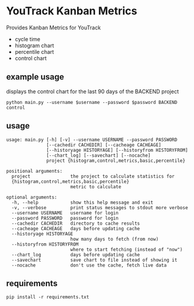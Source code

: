 YouTrack Kanban Metrics
=======================
Provides Kanban Metrics for YouTrack
- cycle time
- histogram chart
- percentile chart
- control chart

example usage
-------------
displays the control chart for the last 90 days of the BACKEND project

    python main.py --username $username --password $password BACKEND control

usage
-----

    usage: main.py [-h] [-v] --username USERNAME --password PASSWORD
                   [--cachedir CACHEDIR] [--cacheage CACHEAGE]
                   [--historyage HISTORYAGE] [--historyfrom HISTORYFROM]
                   [--chart_log] [--savechart] [--nocache]
                   project {histogram,control,metrics,basic,percentile}
    
    positional arguments:
      project               the project to calculate statistics for
      {histogram,control,metrics,basic,percentile}
                            metric to calculate
    
    optional arguments:
      -h, --help            show this help message and exit
      -v, --verbose         print status messages to stdout more verbose
      --username USERNAME   username for login
      --password PASSWORD   password for login
      --cachedir CACHEDIR   directory to cache results
      --cacheage CACHEAGE   days before updating cache
      --historyage HISTORYAGE
                            how many days to fetch (from now)
      --historyfrom HISTORYFROM
                            where to start fetching (instead of "now")
      --chart_log           days before updating cache
      --savechart           save chart to file instead of showing it
      --nocache             don't use the cache, fetch live data


requirements
------------

    pip install -r requirements.txt


